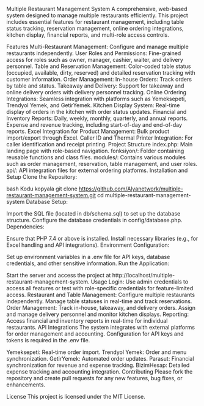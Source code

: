 Multiple Restaurant Management System
A comprehensive, web-based system designed to manage multiple restaurants efficiently. This project includes essential features for restaurant management, including table status tracking, reservation management, online ordering integrations, kitchen display, financial reports, and multi-role access controls.

Features
Multi-Restaurant Management: Configure and manage multiple restaurants independently.
User Roles and Permissions: Fine-grained access for roles such as owner, manager, cashier, waiter, and delivery personnel.
Table and Reservation Management: Color-coded table status (occupied, available, dirty, reserved) and detailed reservation tracking with customer information.
Order Management:
In-house Orders: Track orders by table and status.
Takeaway and Delivery: Support for takeaway and online delivery orders with delivery personnel tracking.
Online Ordering Integrations: Seamless integration with platforms such as Yemeksepeti, Trendyol Yemek, and GetirYemek.
Kitchen Display System: Real-time display of orders in the kitchen with order status updates.
Financial and Inventory Reports:
Daily, weekly, monthly, quarterly, and annual reports.
Expense and revenue tracking, including start-of-day and end-of-day reports.
Excel Integration for Product Management: Bulk product import/export through Excel.
Caller ID and Thermal Printer Integration: For caller identification and receipt printing.
Project Structure
index.php: Main landing page with role-based navigation.
fonksiyon/: Folder containing reusable functions and class files.
modules/: Contains various modules such as order management, reservation, table management, and user roles.
api/: API integration files for external ordering platforms.
Installation and Setup
Clone the Repository:

bash
Kodu kopyala
git clone https://github.com/Alyanetwork/multiple-restaurant-management-system.git
cd multiple-restaurant-management-system
Database Setup:

Import the SQL file (located in db/schema.sql) to set up the database structure.
Configure the database credentials in config/database.php.
Dependencies:

Ensure that PHP 7.4 or above is installed.
Install necessary libraries (e.g., for Excel handling and API integrations).
Environment Configuration:

Set up environment variables in a .env file for API keys, database credentials, and other sensitive information.
Run the Application:

Start the server and access the project at http://localhost/multiple-restaurant-management-system.
Usage
Login: Use admin credentials to access all features or test with role-specific credentials for feature-limited access.
Restaurant and Table Management:
Configure multiple restaurants independently.
Manage table statuses in real-time and track reservations.
Order Management:
Track in-house, takeaway, and delivery orders.
Assign and manage delivery personnel and monitor kitchen displays.
Reporting:
Access financial and inventory reports in real-time for individual restaurants.
API Integrations
The system integrates with external platforms for order management and accounting. Configuration for API keys and tokens is required in the .env file.

Yemeksepeti: Real-time order import.
Trendyol Yemek: Order and menu synchronization.
GetirYemek: Automated order updates.
Parasut: Financial synchronization for revenue and expense tracking.
BizimHesap: Detailed expense tracking and accounting integration.
Contributing
Please fork the repository and create pull requests for any new features, bug fixes, or enhancements.

License
This project is licensed under the MIT License.


